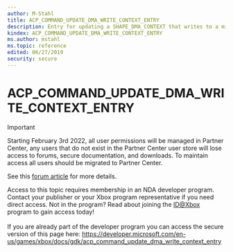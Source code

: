 ```yaml
---
author: M-Stahl
title: ACP_COMMAND_UPDATE_DMA_WRITE_CONTEXT_ENTRY
description: Entry for updating a SHAPE_DMA_CONTEXT that writes to a mix buffer.
kindex: ACP_COMMAND_UPDATE_DMA_WRITE_CONTEXT_ENTRY
ms.author: mstahl
ms.topic: reference
edited: 06/27/2019
security: secure
---
```


# ACP_COMMAND_UPDATE_DMA_WRITE_CONTEXT_ENTRY
> [!IMPORTANT]
> Starting February 3rd 2022, all user permissions will be managed in Partner Center, any users that do not exist in the Partner Center user store will lose access to forums, secure documentation, and downloads. To maintain access all users should be migrated to Partner Center. <p></p>See this <a href="https://forums.xboxlive.com/articles/132187/breaking-change-user-access-for-forums-secure-docu.html">forum article</a> for more details.  

 Access to this topic requires membership in an NDA developer program. Contact your publisher or your Xbox program representative if you need direct access. Not in the program? Read about joining the <a href="https://www.xbox.com/Developers/id">ID@Xbox</a> program to gain access today!  <br/><br/>If you are already part of the developer program you can access the secure version of this page here: <a target="_blank" href="https://developer.microsoft.com/en-us/games/xbox/docs/gdk/acp_command_update_dma_write_context_entry">https://developer.microsoft.com/en-us/games/xbox/docs/gdk/acp_command_update_dma_write_context_entry</a>